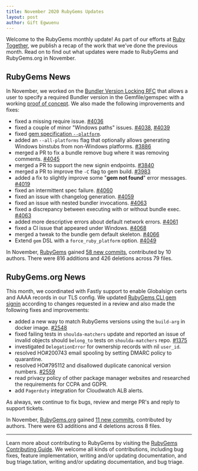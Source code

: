 ```yaml
---
title: November 2020 RubyGems Updates
layout: post
author: Gift Egwuenu
---
```


Welcome to the RubyGems monthly update! As part of our efforts at [Ruby Together](http://rubytogether.org/), we publish a recap of the work that we’ve done the previous month. Read on to find out what updates were made to RubyGems and RubyGems.org in November.


## RubyGems News

In November, we worked on the [Bundler Version Locking RFC](https://github.com/rubygems/rfcs/pull/29) that allows a user to specify a required Bundler version in the Gemfile/gemspec with a working [proof of concept](https://github.com/rubygems/rfcs/pull/29#issuecomment-731333194). We also made the following improvements and fixes:

* fixed a missing require issue. [#4036](https://github.com/rubygems/rubygems/pull/4036)
* fixed a couple of minor "Windows paths" issues. [#4038](https://github.com/rubygems/rubygems/pull/4038), [#4039](https://github.com/rubygems/rubygems/pull/4039)
* fixed [gem specification `--platform`](https://github.com/rubygems/rubygems/pull/4043).
* added an `--all-platforms` flag that optionally allows generating Windows binstubs from non-Windows platforms. [#3886](https://github.com/rubygems/rubygems/pull/3886)
* merged a PR to fix a bundle remove bug where it was removing comments. [#4045](https://github.com/rubygems/rubygems/pull/4045)
* merged a PR to support the new signin endpoints. [#3840](https://github.com/rubygems/rubygems/pull/3840)
* merged a PR to improve the `-C` flag to gem build. [#3983](https://github.com/rubygems/rubygems/pull/3983)
* added a fix to slightly improve some "**gem not found**" error messages. [#4019](https://github.com/rubygems/rubygems/pull/4019)
* fixed an intermittent spec failure. [#4060](https://github.com/rubygems/rubygems/pull/4060)
* fixed an issue with changelog generation. [#4059](https://github.com/rubygems/rubygems/pull/4059)
* fixed an issue with nested bundler invocations. [#4063](https://github.com/rubygems/rubygems/pull/4062)
* fixed a discrepancy between executing with or without bundle exec. [#4063](https://github.com/rubygems/rubygems/pull/4063)
* added more descriptive errors about default network errors. [#4061](https://github.com/rubygems/rubygems/pull/4061)
* fixed a CI issue that appeared under Windows. [#4068](https://github.com/rubygems/rubygems/pull/4068)
* merged a tweak to the bundle gem default skeleton. [#4066](https://github.com/rubygems/rubygems/pull/4066)
* Extend `gem` DSL with a `force_ruby_platform` option. [#4049](https://github.com/rubygems/rubygems/pull/4049)

In November, [RubyGems](https://github.com/rubygems/rubygems) gained [58 new commits](https://github.com/rubygems/rubygems/compare/master@%7B2020-11-01%7D...master@%7B2020-11-30%7D), contributed by 10 authors. There were 816 additions and 426 deletions across 79 files.


## RubyGems.org News
This month, we coordinated with Fastly support to enable Globalsign certs and AAAA records in our TLS config. We updated [RubyGems CLI gem signin](https://github.com/rubygems/rubygems/pull/3840) according to changes requested in a review and also made the following fixes and improvements:

* added a new way to match RubyGems versions using the `build-arg` in docker image. [#2548](https://github.com/rubygems/rubygems.org/pull/2548)
* fixed failing tests in `shoulda-matchers` update and reported an issue of invalid objects should `belong_to` tests on `shoulda-matchers` repo. [#1375]( https://github.com/thoughtbot/shoulda-matchers/issues/1375)
* investigated `DelegationError` for ownership records with nil `user_id`.
* resolved HO#200743 email spooling by setting DMARC policy to quarantine.
* resolved HO#795112 and disallowed duplicate canonical version numbers. [#2559](https://github.com/rubygems/rubygems.org/pull/2559)
* read privacy policy of other package manager websites and researched the requirements for CCPA and GDPR.
* add `Pagerduty` integration for Cloudwatch ALB alerts.

As always, we continue to fix bugs, review and merge PR's and reply to support tickets.

In November, [RubyGems.org](https://github.com/rubygems/rubygems.org) gained [11 new commits](https://github.com/rubygems/rubygems.org/compare/master@%7B2020-11-01%7D...master@%7B2020-11-30%7D), contributed by  authors. There were 63 additions and 4 deletions across 8 files.




---

Learn more about contributing to RubyGems by visiting the [RubyGems Contributing Guide](https://github.com/rubygems/rubygems/blob/master/CONTRIBUTING.md#how-to-contribute). We welcome all kinds of contributions, including bug fixes, feature implementation, writing and/or updating documentation, and bug triage.tation, writing and/or updating documentation, and bug triage.